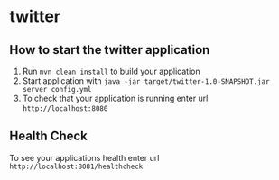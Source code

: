 # twitter

How to start the twitter application
---

1. Run `mvn clean install` to build your application
1. Start application with `java -jar target/twitter-1.0-SNAPSHOT.jar server config.yml`
1. To check that your application is running enter url `http://localhost:8080`

Health Check
---

To see your applications health enter url `http://localhost:8081/healthcheck`
